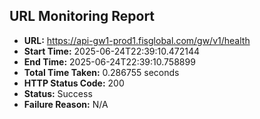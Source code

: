 ## URL Monitoring Report

- **URL:** https://api-gw1-prod1.fisglobal.com/gw/v1/health
- **Start Time:** 2025-06-24T22:39:10.472144
- **End Time:** 2025-06-24T22:39:10.758899
- **Total Time Taken:** 0.286755 seconds
- **HTTP Status Code:** 200
- **Status:** Success
- **Failure Reason:** N/A
